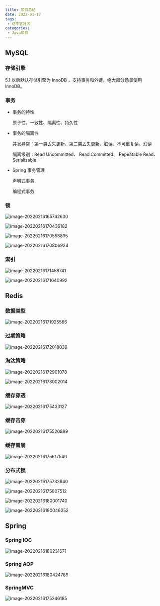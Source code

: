 ```yaml
---
title: 项目总结
date: 2022-01-17
tags:
 - 仿牛客社区
categories:
 - Java项目
---
```


## MySQL

### 存储引擎

5.1 以后默认存储引擎为 InnoDB ，支持事务和外键，绝大部分场景使用 InnoDB。

### 事务

- 事务的特性

  原子性、一致性、隔离性、持久性

- 事务的隔离性

  并发异常：第一类丢失更新、第二类丟失更新、脏读、不可重复读、幻读

  隔离级别：Read Uncommitted、 Read Committed、 Repeatable Read、 Serializable

- Spring 事务管理

  声明式事务

  编程式事务

### 锁

![image-20220216165742630](http://image.xiaobailx.top/images/20220216165742.png)

![image-20220216170436182](http://image.xiaobailx.top/images/20220216170436.png)

![image-20220216170558895](http://image.xiaobailx.top/images/20220216170559.png)

![image-20220216170806934](http://image.xiaobailx.top/images/20220216170807.png)



### 索引

![image-20220216171458741](http://image.xiaobailx.top/images/20220216171458.png)

![image-20220216171640992](http://image.xiaobailx.top/images/20220216171641.png)



## Redis

### 数据类型

![image-20220216171925586](http://image.xiaobailx.top/images/20220216171925.png)



### 过期策略

![image-20220216172018039](http://image.xiaobailx.top/images/20220216172018.png)



### 淘汰策略

![image-20220216172901078](http://image.xiaobailx.top/images/20220216172901.png)

![image-20220216173002014](http://image.xiaobailx.top/images/20220216173002.png)



### 缓存穿透

![image-20220216175433127](http://image.xiaobailx.top/images/20220216175433.png)



### 缓存击穿

![image-20220216175520889](http://image.xiaobailx.top/images/20220216175521.png)



### 缓存雪崩

![image-20220216175617540](http://image.xiaobailx.top/images/20220216175617.png)



### 分布式锁

![image-20220216175732640](http://image.xiaobailx.top/images/20220216175732.png)

![image-20220216175807512](http://image.xiaobailx.top/images/20220216175807.png)

![image-20220216180001740](http://image.xiaobailx.top/images/20220216180001.png)

![image-20220216180046352](http://image.xiaobailx.top/images/20220216180046.png)



## Spring

### Spring IOC

![image-20220216180231671](http://image.xiaobailx.top/images/20220216180231.png)



### Spring AOP

![image-20220216180424789](http://image.xiaobailx.top/images/20220216180424.png)



### SpringMVC

![image-20220216175246185](http://image.xiaobailx.top/images/20220216175246.png)